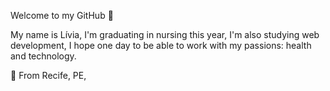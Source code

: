 Welcome to my GitHub 👋

My name is Lívia, I'm graduating in nursing this year, I'm also studying web development, I hope one day to be able to work with my passions: health and technology.

📍 From Recife, PE, 


